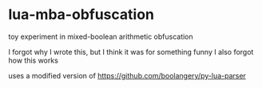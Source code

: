 # lua-mba-obfuscation
toy experiment in mixed-boolean arithmetic obfuscation

I forgot why I wrote this, but I think it was for something funny
I also forgot how this works

uses a modified version of https://github.com/boolangery/py-lua-parser
